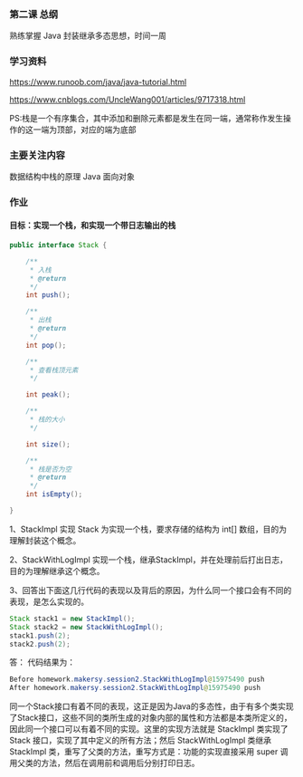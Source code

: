 ### 第二课 总纲

熟练掌握 Java 封装继承多态思想，时间一周

### 学习资料

<https://www.runoob.com/java/java-tutorial.html>

<https://www.cnblogs.com/UncleWang001/articles/9717318.html>

PS:栈是一个有序集合，其中添加和删除元素都是发生在同一端，通常称作发生操作的这一端为顶部，对应的端为底部


### 主要关注内容
数据结构中栈的原理
Java 面向对象

### 作业

#### 目标：实现一个栈，和实现一个带日志输出的栈


```java
public interface Stack {

	/**
	 * 入栈
	 * @return
	 */
	int push();

	/**
	 * 出栈
	 * @return
	 */
	int pop();

	/**
	 * 查看栈顶元素
	 */

	int peak();

	/**
	 * 栈的大小
	 */

	int size();

	/**
	 * 栈是否为空
	 * @return
	 */
	int isEmpty();

}

```
1、StackImpl 实现 Stack 为实现一个栈，要求存储的结构为 int[] 数组，目的为理解封装这个概念。

2、StackWithLogImpl 实现一个栈，继承StackImpl，并在处理前后打出日志，目的为理解继承这个概念。

3、回答出下面这几行代码的表现以及背后的原因，为什么同一个接口会有不同的表现，是怎么实现的。
```java
Stack stack1 = new StackImpl();
Stack stack2 = new StackWithLogImpl();
stack1.push(2);
stack2.push(2);
```

答：
代码结果为：
```java
Before homework.makersy.session2.StackWithLogImpl@15975490 push
After homework.makersy.session2.StackWithLogImpl@15975490 push
```
同一个Stack接口有着不同的表现，这正是因为Java的多态性，由于有多个类实现了Stack接口，这些不同的类所生成的对象内部的属性和方法都是本类所定义的，因此同一个接口可以有着不同的实现。这里的实现方法就是 StackImpl 类实现了 Stack 接口，实现了其中定义的所有方法；然后 StackWithLogImpl 类继承 StackImpl 类，重写了父类的方法，重写方式是：功能的实现直接采用 super 调用父类的方法，然后在调用前和调用后分别打印日志。

